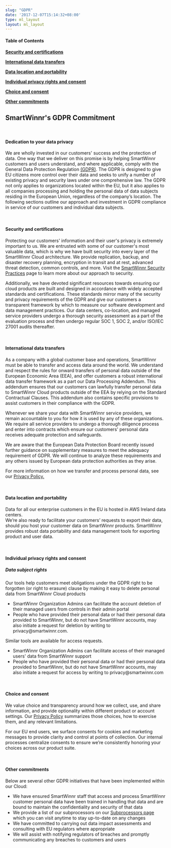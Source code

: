 ```yaml
---
slug: "GDPR"
date: '2017-12-07T15:14:32+08:00'
type: ml_layout
layout: ml_layout
---
```


<section class="">
  <div class="padding50 ml-pure-white-background">
    <div class="row  ">
     <div class="col-lg-3 col-md-12 col-sm-12 col-xs-12 div_sticky_privacy">
        <p><h4><b>Table of Contents</b></h4></p>
        <p><b><a href="#security-and-certifications">Security and certifications</a></b></p>  
        <p><b><a href="#international-data-transfers"> International data transfers </a></b></p>
        <p><b><a href="#data-location-and-portability"> Data location and portability</a></b></p>
        <p><b><a href="#individual-privacy-rights-and-consent">Individual privacy rights and consent</a></b></p>
        <p><b><a href="#choice-and-consent ">  Choice and consent </a></b></p> 
        <p><b><a href="#other-commitments">Other commitments</a></b></p>
      </div>
      <div class="col-lg-9 col-md-12 col-sm-12 col-xs-12">
        <h2><b>SmartWinnr's GDPR Commitment</b></h2><br>
        <div>
          <h4><b>Dedication to your data privacy </b></h4>
          <p >
          We are wholly invested in our customers' success and the protection of data. One way that we deliver on this promise is by helping SmartWinnr customers and users understand, and where applicable, comply with the General Data Protection Regulation <a href="https://ec.europa.eu/commission/priorities/justice-and-fundamental-rights/data-protection/2018-reform-eu-data-protection-rules_en" target="_blank" class="ml_custom_link" id="security-and-certifications">(GDPR)</a>. The GDPR is designed to give EU citizens more control over their data and seeks to unify a number of existing privacy and security laws under one comprehensive law. The GDPR not only applies to organizations located within the EU, but it also applies to all companies processing and holding the personal data of data subjects residing in the European Union, regardless of the company’s location.
          The following sections outline our approach and investment in GDPR compliance in service of our customers and individual data subjects.
          </p>
      </div>
        <div><br>
          <h4><b>Security and certifications</b></h4>
          <p>
            Protecting our customers' information and their user's privacy is extremely important to us. We are entrusted with some of our customer's most valuable data, which is why we have built security into every layer of the SmartWinnr Cloud architecture. We provide replication, backup, and disaster recovery planning, encryption in transit and at rest, advanced threat detection, common controls, and more. Visit the  <a href="/trust/security-policy" class="ml_custom_link">SmartWinnr Security Practices</a> page to learn more about our approach to security.
            </p>
            <p id="international-data-transfers">
            Additionally, we have devoted significant resources towards ensuring our cloud products are built and designed in accordance with widely accepted standards and certifications. These standards mirror many of the security and privacy requirements of the GDPR and give our customers a transparent framework by which to measure our software development and data management practices. Our data centers, co-location, and managed service providers undergo a thorough security assessment as a part of the evaluation process and then undergo regular SOC 1, SOC 2, and/or ISO/IEC 27001 audits thereafter.
          </p>
      </div>
      <div><br>
          <h4><b>International data transfers</b></h4>
          <p>
             As a company with a global customer base and operations, SmartWinnr must be able to transfer and access data around the world. We understand and respect the rules for onward transfers of personal data outside of the European Economic Area (EEA), and offer customers a robust international data transfer framework as a part our Data Processing Addendum. This addendum ensures that our customers can lawfully transfer personal data to SmartWinnr Cloud products outside of the EEA by relying on the Standard Contractual Clauses. This addendum also contains specific provisions to assist customers in their compliance with the GDPR.
             </p>
             <p >
            Whenever we share your data with SmartWinnr service providers, we remain accountable to you for how it is used by any of these organizations. We require all service providers to undergo a thorough diligence process and enter into contracts which ensure our customers' personal data receives adequate protection and safeguards.
            </p><p id="data-location-and-portability">
             We are aware that the European Data Protection Board recently issued further guidance on supplementary measures to meet the adequacy requirement of GDPR. We will continue to analyze these requirements and any others issued by European data protection authorities as they arise.
             </p>
            <p>
              For more information on how we transfer and process personal data, see our <a href="/trust/privacy-policy" class="ml_custom_link">Privacy Policy.</a>
              </p>
          </p>
      </div>
      <div><br>
          <h4><b>Data location and portability</b></h4>
          <p>
            Data for all our enterprise customers in the EU is hosted in AWS Ireland data centers.
            <br>
            We’re also ready to facilitate your customers’ requests to export their data, should you host your customer data on SmartWinnr products. SmartWinnr provides robust data portability and data management tools for exporting product and user data.
          </p>
      </div>
      <br>
    <div>
    <h4><b>Individual privacy rights and consent</b></h4>
     <p> <h5><b>Data subject rights</b></h5></p>
          <p>
            Our tools help customers meet obligations under the GDPR right to be forgotten (or right to erasure) clause by making it easy to delete personal data from SmartWinnr Cloud products
          <ul>
            <li> SmartWinnr Organization Admins can facilitate the account deletion of their managed users from controls in their admin portal</li>
            <li>People who have provided their personal data or had their personal data provided to SmartWinnr, but do not have SmartWinnr accounts, may also initiate a request for deletion by writing to privacy@smartwinnr.com.</li>
          </ul>  
            Similar tools are available for access requests.
          <br>
          <ul>
            <li>SmartWinnr Organization Admins can facilitate access of their managed users' data from SmartWinnr support</li>
            <li id="choice-and-consent">People who have provided their personal data or had their personal data provided to SmartWinnr, but do not have SmartWinnr accounts, may also initiate a request for access by writing to privacy@smartwinnr.com</li>
          </ul>
       </p>
      </div>
        <div><br>
      <p><h4><b>Choice and consent</b></h4></p>
          <p>
            We value choice and transparency around how we collect, use, and share information, and provide optionality within different product or account settings. Our <a href="/trust/privacy-policy" class="ml_custom_link">Privacy Policy</a> summarizes those choices, how to exercise them, and any relevant limitations.
            </p>
            <p id="other-commitments">
            For our EU end users, we surface consents for cookies and marketing messages to provide clarity and control at points of collection. Our internal processes centralize consents to ensure we’re consistently honoring your choices across our product suite.
          </p>
          </div>
        <div>
        <br>
      <h4><b>  Other commitments</b></h4>
          <p>       
        Below are several other GDPR initiatives that have been implemented within our Cloud:
        </p>
        <ul>
            <li>We have ensured SmartWinnr staff that access and process SmartWinnr customer personal data have been trained in handling that data and are bound to maintain the confidentiality and security of that data</li>
            <li>We provide a list of our subprocessors on our <a href="/trust/subprocessors" class="ml_custom_link">Subprocessors page</a> which you can visit anytime to stay up-to-date on any changes</li>
          <li>We have committed to carrying out data impact assessments and consulting with EU regulators where appropriate</li>
          <li>We will assist with notifying regulators of breaches and promptly communicating any breaches to customers and users</li>
        </ul>
</div>
      </div>
    </div>
  </div>
</section>
